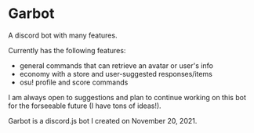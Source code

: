 # Garbot
A discord bot with many features.

Currently has the following features: 
- general commands that can retrieve an avatar or user's info
- economy with a store and user-suggested responses/items
- osu! profile and score commands

I am always open to suggestions and plan to continue working on this bot for the forseeable future (I have tons of ideas!).

Garbot is a discord.js bot I created on November 20, 2021.
